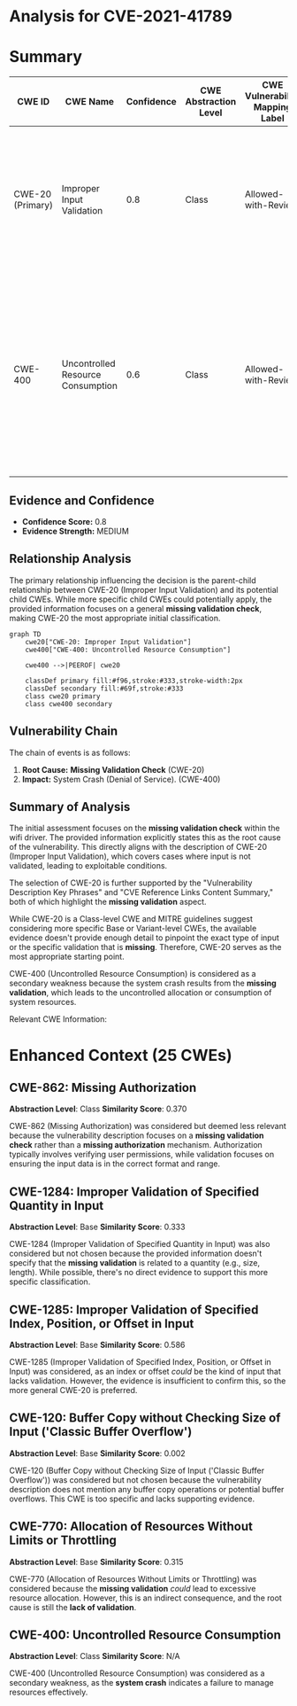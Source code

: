 # Analysis for CVE-2021-41789

# Summary
| CWE ID | CWE Name | Confidence | CWE Abstraction Level | CWE Vulnerability Mapping Label | CWE-Vulnerability Mapping Notes |
|---|---|---|---|---|---|
| CWE-20 (Primary) | Improper Input Validation | 0.8 | Class | Allowed-with-Review | The vulnerability stems from a **missing validation check**, which falls under the broader category of **improper input validation**.  |
| CWE-400 | Uncontrolled Resource Consumption | 0.6 | Class | Allowed-with-Review | System crash due to missing validation can be seen as a form of uncontrolled resource consumption since the system resources were not being properly released after an invalid input. |

## Evidence and Confidence

*   **Confidence Score:** 0.8
*   **Evidence Strength:** MEDIUM

## Relationship Analysis
The primary relationship influencing the decision is the parent-child relationship between CWE-20 (Improper Input Validation) and its potential child CWEs. While more specific child CWEs could potentially apply, the provided information focuses on a general **missing validation check**, making CWE-20 the most appropriate initial classification.

```mermaid
graph TD
    cwe20["CWE-20: Improper Input Validation"]
    cwe400["CWE-400: Uncontrolled Resource Consumption"]
    
    cwe400 -->|PEEROF| cwe20
    
    classDef primary fill:#f96,stroke:#333,stroke-width:2px
    classDef secondary fill:#69f,stroke:#333
    class cwe20 primary
    class cwe400 secondary
```

## Vulnerability Chain
The chain of events is as follows:

1.  **Root Cause:** **Missing Validation Check** (CWE-20)
2.  **Impact:** System Crash (Denial of Service). (CWE-400)

## Summary of Analysis
The initial assessment focuses on the **missing validation check** within the wifi driver. The provided information explicitly states this as the root cause of the vulnerability. This directly aligns with the description of CWE-20 (Improper Input Validation), which covers cases where input is not validated, leading to exploitable conditions.

The selection of CWE-20 is further supported by the "Vulnerability Description Key Phrases" and "CVE Reference Links Content Summary," both of which highlight the **missing validation** aspect.

While CWE-20 is a Class-level CWE and MITRE guidelines suggest considering more specific Base or Variant-level CWEs, the available evidence doesn't provide enough detail to pinpoint the exact type of input or the specific validation that is **missing**. Therefore, CWE-20 serves as the most appropriate starting point.

CWE-400 (Uncontrolled Resource Consumption) is considered as a secondary weakness because the system crash results from the **missing validation**, which leads to the uncontrolled allocation or consumption of system resources.

Relevant CWE Information:

# Enhanced Context (25 CWEs)

## CWE-862: Missing Authorization
**Abstraction Level**: Class
**Similarity Score**: 0.370

CWE-862 (Missing Authorization) was considered but deemed less relevant because the vulnerability description focuses on a **missing validation check** rather than a **missing authorization** mechanism. Authorization typically involves verifying user permissions, while validation focuses on ensuring the input data is in the correct format and range.

## CWE-1284: Improper Validation of Specified Quantity in Input
**Abstraction Level**: Base
**Similarity Score**: 0.333

CWE-1284 (Improper Validation of Specified Quantity in Input) was also considered but not chosen because the provided information doesn't specify that the **missing validation** is related to a quantity (e.g., size, length). While possible, there's no direct evidence to support this more specific classification.

## CWE-1285: Improper Validation of Specified Index, Position, or Offset in Input
**Abstraction Level**: Base
**Similarity Score**: 0.586

CWE-1285 (Improper Validation of Specified Index, Position, or Offset in Input) was considered, as an index or offset *could* be the kind of input that lacks validation. However, the evidence is insufficient to confirm this, so the more general CWE-20 is preferred.

## CWE-120: Buffer Copy without Checking Size of Input ('Classic Buffer Overflow')
**Abstraction Level**: Base
**Similarity Score**: 0.002

CWE-120 (Buffer Copy without Checking Size of Input ('Classic Buffer Overflow')) was considered but not chosen because the vulnerability description does not mention any buffer copy operations or potential buffer overflows. This CWE is too specific and lacks supporting evidence.

## CWE-770: Allocation of Resources Without Limits or Throttling
**Abstraction Level**: Base
**Similarity Score**: 0.315

CWE-770 (Allocation of Resources Without Limits or Throttling) was considered because the **missing validation** *could* lead to excessive resource allocation. However, this is an indirect consequence, and the root cause is still the **lack of validation**.

## CWE-400: Uncontrolled Resource Consumption
**Abstraction Level**: Class
**Similarity Score**: N/A

CWE-400 (Uncontrolled Resource Consumption) was considered as a secondary weakness, as the **system crash** indicates a failure to manage resources effectively.